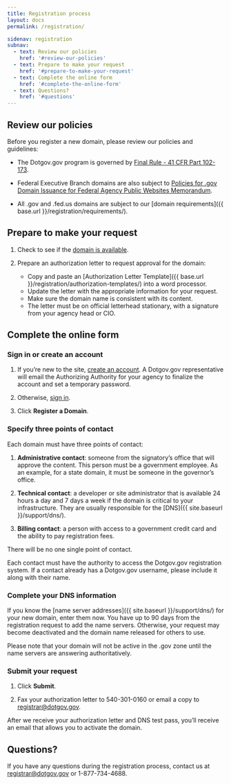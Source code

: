 ```yaml
---
title: Registration process
layout: docs
permalink: /registration/

sidenav: registration
subnav:
  - text: Review our policies
    href: '#review-our-policies'
  - text: Prepare to make your request
    href: '#prepare-to-make-your-request'
  - text: Complete the online form
    href: '#complete-the-online-form'
  - text: Questions?
    href: '#questions'
---
```


## Review our policies

Before you register a new domain, please review our policies and guidelines:

* The Dotgov.gov program is governed by [Final Rule - 41 CFR Part 102-173](https://www.gpo.gov/fdsys/pkg/FR-2003-03-28/html/03-7413.htm).

* Federal Executive Branch domains are also subject to [Policies for .gov Domain Issuance for Federal Agency Public Websites Memorandum](http://web.archive.org/web/20150513215856/https://www.whitehouse.gov/sites/default/files/omb/egov/memo/policies-for-dot-gov-domain-issuance-for-federal-agency-public-websites.pdf).

* All .gov and .fed.us domains are subject to our [domain requirements]({{ base.url }}/registration/requirements/).

## Prepare to make your request

1. Check to see if the [domain is available](https://www.dotgov.gov/dotgov-web/registration/whois.xhtml?_m=3).

1. Prepare an authorization letter to request approval for the domain:

    - Copy and paste an [Authorization Letter Template]({{ base.url }}/registration/authorization-templates/) into a word processor.
    - Update the letter with the appropriate information for your request.
    - Make sure the domain name is consistent with its content.
    - The letter must be on official letterhead stationary, with a signature from your agency head or CIO.

## Complete the online form

### Sign in or create an account

1. If you’re new to the site, [create an account](https://www.dotgov.gov/dotgov-web/user/register_registrant.xhtml?_m=2). A Dotgov.gov representative will email the Authorizing Authority for your agency to finalize the account and set a temporary password.

1. Otherwise, [sign in](https://www.dotgov.gov/dotgov-web/welcome.xhtml?_m=1).

1. Click **Register a Domain**.

### Specify three points of contact

Each domain must have three points of contact:

1. **Administrative contact**: someone from the signatory’s office that will approve the content. This person must be a government employee. As an example, for a state domain, it must be someone in the governor’s office.

2. **Technical contact**: a developer or site administrator that is available 24 hours a day and 7 days a week if the domain is critical to your infrastructure. They are usually responsible for the [DNS]({{ site.baseurl }}/support/dns/).

3. **Billing contact**: a person with access to a government credit card and the ability to pay registration fees.

There will be no one single point of contact.

Each contact must have the authority to access the Dotgov.gov registration system. If a contact already has a Dotgov.gov username, please include it along with their name.

### Complete your DNS information

If you know the [name server addresses]({{ site.baseurl }}/support/dns/) for your new domain, enter them now. You have up to 90 days from the registration request to add the name servers. Otherwise, your request may become deactivated and the domain name released for others to use.

Please note that your domain will not be active in the .gov zone until the name servers are answering authoritatively.

### Submit your request

1. Click **Submit**.

1. Fax your authorization letter to 540-301-0160 or email a copy to [registrar@dotgov.gov](mailto:registrar@dotgov.gov).

After we receive your authorization letter and DNS test pass, you’ll receive an email that allows you to activate the domain.

## Questions?

If you have any questions during the registration process, contact us at <registrar@dotgov.gov> or 1-877-734-4688.
